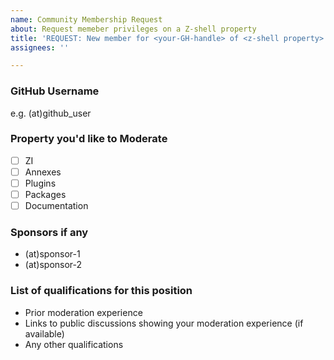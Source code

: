 ```yaml
---
name: Community Membership Request
about: Request memeber privileges on a Z-shell property
title: 'REQUEST: New member for <your-GH-handle> of <z-shell property>'
assignees: ''

---
```


### GitHub Username
e.g. (at)github_user

### Property you'd like to Moderate

  - [ ] ZI
  - [ ] Annexes
  - [ ] Plugins
  - [ ] Packages
  - [ ] Documentation
  
### Sponsors if any

- (at)sponsor-1
- (at)sponsor-2

### List of qualifications for this position

- Prior moderation experience
- Links to public discussions showing your moderation experience (if available)
- Any other qualifications
